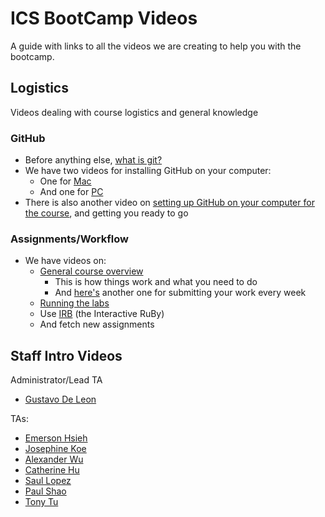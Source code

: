 # ICS BootCamp Videos

A guide with links to all the videos we are creating to help you with the bootcamp.

## Logistics

Videos dealing with course logistics and general knowledge

### GitHub

- Before anything else, <a href="https://youtu.be/IKDHl1ctcFo">what is git?</a>
- We have two videos for installing GitHub on your computer:
  - One for <a href="https://youtu.be/bvRPC-QpLnA">Mac</a>
  - And one for <a href="https://www.youtube.com/watch?v=jQLhLG_rJcs">PC</a>
- There is also another video on <a href="https://youtu.be/343TgCRIxbQ">setting up GitHub on your computer for the course</a>, and getting you ready to go

### Assignments/Workflow

- We have videos on:
	- <a href="https://youtu.be/t3LI7S8nDZQ">General course overview</a>
		- This is how things work and what you need to do
		- And <a href="https://youtu.be/UJJInRzrnJk">here's</a> another one for submitting your work every week
	- <a href="https://youtu.be/WDOmF474YVE">Running the labs</a>
	- Use <a href="https://youtu.be/uwRnk4SVKNY">IRB</a> (the Interactive RuBy)
	- And fetch new assignments

## Staff Intro Videos

Administrator/Lead TA

- <a href="https://youtu.be/PF9MxUZtld0">Gustavo De Leon</a>

TAs:

- <a href="https://youtu.be/wdDNb6nWE2Q">Emerson Hsieh</a>
- <a href="https://youtu.be/nTpMZqLboTE">Josephine Koe</a>
- <a href="https://youtu.be/ZTAqVCOcA-0">Alexander Wu</a>
- <a href="https://youtu.be/1zErhjOu9UA">Catherine Hu</a>
- <a href="https://youtu.be/CJCi-PYAGQI">Saul Lopez</a>
- <a href="https://youtu.be/piNajauOolc">Paul Shao</a>
- <a href="https://youtu.be/AW7eQr-LXKs">Tony Tu</a>
